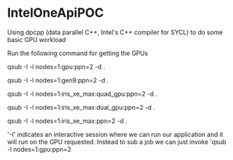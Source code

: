 # IntelOneApiPOC
Using dpcpp (data parallel C++, Intel's C++ compiler for SYCL) to do some basic GPU workload

Run the following command for getting the GPUs

qsub -I -l nodes=1:gpu:ppn=2 -d .

qsub -I -l nodes=1:gen9:ppn=2 -d .

qsub -I -l nodes=1:iris_xe_max:quad_gpu:ppn=2 -d .

qsub -I -l nodes=1:iris_xe_max:dual_gpu:ppn=2 -d .

qsub -I -l nodes=1:iris_xe_max:ppn=2 -d .

'-I' indicates an interactive session where we can run our application and it will run on the GPU requested. Instead to sub a job we can just invoke 'qsub -l nodes=1:gpu:ppn=2 <script>'. It will output a job id and we can delete that job if needed using qdel.


More information on https://devcloud.intel.com/oneapi/documentation/job-submission/

PS: Will only build on XEON node with latest 9.4 version GCC. use node : qsub -I -l nodes=1:xeon:ppn=2 -d . for building the code.

To build:

qsub -l nodes=1:xeon:ppn=2 build.sh

To run on GPU (doesn't work for doubles):

qsub -l nodes=1:gpu:ppn=2 run.sh

